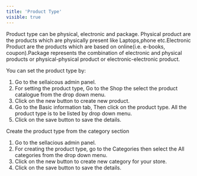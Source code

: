 ```yaml
---
title: 'Product Type'
visible: true
---
```


Product type can be physical, electronic and package. Physical product are the products which are physically present like Laptops,phone etc.Electronic Product are the products which are based on online(i.e. e-books, coupon).Package represents the combination of electronic and physical products or physical-physical product or electronic-electronic product.

You can set the product type by:
1. Go to the sellaicous admin panel.
2. For setting the product type, Go to the Shop the select the product catalogue from the drop down menu.
3. Click on the new button to create new product.
4. Go to the Basic information tab, Then click on the product type. All the product type is to be listed by drop down menu.
5. Click on the save button to save the details.

Create the product type from the category section
1. Go to the sellacious admin panel.
2. For creating the product type, go to the Categories then select the All categories from the drop down menu.
3. Click on the new button to create new category for your store.
4. Click on the save button to save the details.